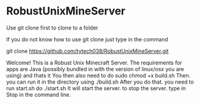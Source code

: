 # RobustUnixMineServer
Use git clone first to clone to a folder

If you do not know how to use git clone just type in the command 

git clone https://github.com/tytech038/RobustUnixMineServer.git

Welcome! This is a Robust Unix Minecraft Server. The requirements for apps are Java (possibly bundled in with the version of linux/osx you are using) and thats it
You then also need to do sudo chmod +x build.sh
Then. you can run it in the directory using ./build.sh
After you do that. you need to run start.sh do ./start.sh
It will start the server. to stop the server. type in Stop in the command line.
